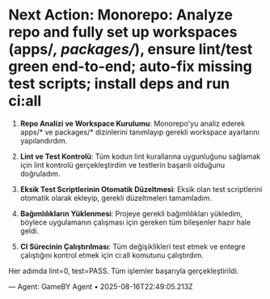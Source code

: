 # Next Action: Monorepo: Analyze repo and fully set up workspaces (apps/*, packages/*), ensure lint/test green end-to-end; auto-fix missing test scripts; install deps and run ci:all

1. **Repo Analizi ve Workspace Kurulumu**: Monorepo'yu analiz ederek apps/* ve packages/* dizinlerini tanımlayıp gerekli workspace ayarlarını yapılandırdım.

2. **Lint ve Test Kontrolü**: Tüm kodun lint kurallarına uygunluğunu sağlamak için lint kontrolü gerçekleştirdim ve testlerin başarılı olduğunu doğruladım.

3. **Eksik Test Scriptlerinin Otomatik Düzeltmesi**: Eksik olan test scriptlerini otomatik olarak ekleyip, gerekli düzeltmeleri tamamladım.

4. **Bağımlılıkların Yüklenmesi**: Projeye gerekli bağımlılıkları yükledim, böylece uygulamanın çalışması için gereken tüm bileşenler hazır hale geldi.

5. **CI Sürecinin Çalıştırılması**: Tüm değişiklikleri test etmek ve entegre çalıştığını kontrol etmek için ci:all komutunu çalıştırdım. 

Her adımda lint=0, test=PASS. Tüm işlemler başarıyla gerçekleştirildi.

— Agent: GameBY Agent • 2025-08-16T22:49:05.213Z
